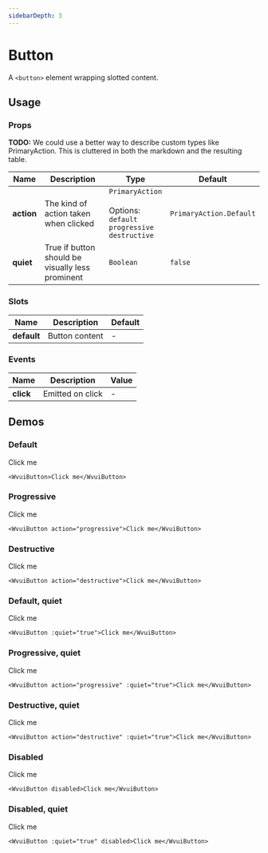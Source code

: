 ```yaml
---
sidebarDepth: 3
---
```


<script setup>
import WvuiButton from '../../../src/components/button/Button.vue';
</script>

# Button

A `<button>` element wrapping slotted content.

## Usage

### Props

**TODO:** We could use a better way to describe custom types like PrimaryAction. This is cluttered
in both the markdown and the resulting table.

| Name | Description | Type | Default |
| --- | --- | --- | --- |
| **action** | The kind of action taken when clicked | `PrimaryAction` <br><br>Options:<br>`default` <br>`progressive` <br>`destructive` | `PrimaryAction.Default` |
| **quiet** | True if button should be visually less prominent | `Boolean` | `false` |

### Slots

| Name | Description | Default |
| --- | --- | --- |
| **default** | Button content | - |

### Events

| Name | Description | Value |
| --- | --- | --- |
| **click** | Emitted on click | - |

## Demos

### Default

<WvuiButton>Click me</WvuiButton>

```vue
<WvuiButton>Click me</WvuiButton>
```

### Progressive

<WvuiButton action="progressive">Click me</WvuiButton>

```vue
<WvuiButton action="progressive">Click me</WvuiButton>
```

### Destructive

<WvuiButton action="destructive">Click me</WvuiButton>

```vue
<WvuiButton action="destructive">Click me</WvuiButton>
```

### Default, quiet

<WvuiButton :quiet="true">Click me</WvuiButton>

```vue
<WvuiButton :quiet="true">Click me</WvuiButton>
```

### Progressive, quiet

<WvuiButton action="progressive" :quiet="true">Click me</WvuiButton>

```vue
<WvuiButton action="progressive" :quiet="true">Click me</WvuiButton>
```

### Destructive, quiet

<WvuiButton action="destructive" :quiet="true">Click me</WvuiButton>

```vue
<WvuiButton action="destructive" :quiet="true">Click me</WvuiButton>
```

### Disabled

<WvuiButton disabled>Click me</WvuiButton>

```vue
<WvuiButton disabled>Click me</WvuiButton>
```

### Disabled, quiet

<WvuiButton :quiet="true" disabled>Click me</WvuiButton>

```vue
<WvuiButton :quiet="true" disabled>Click me</WvuiButton>
```

